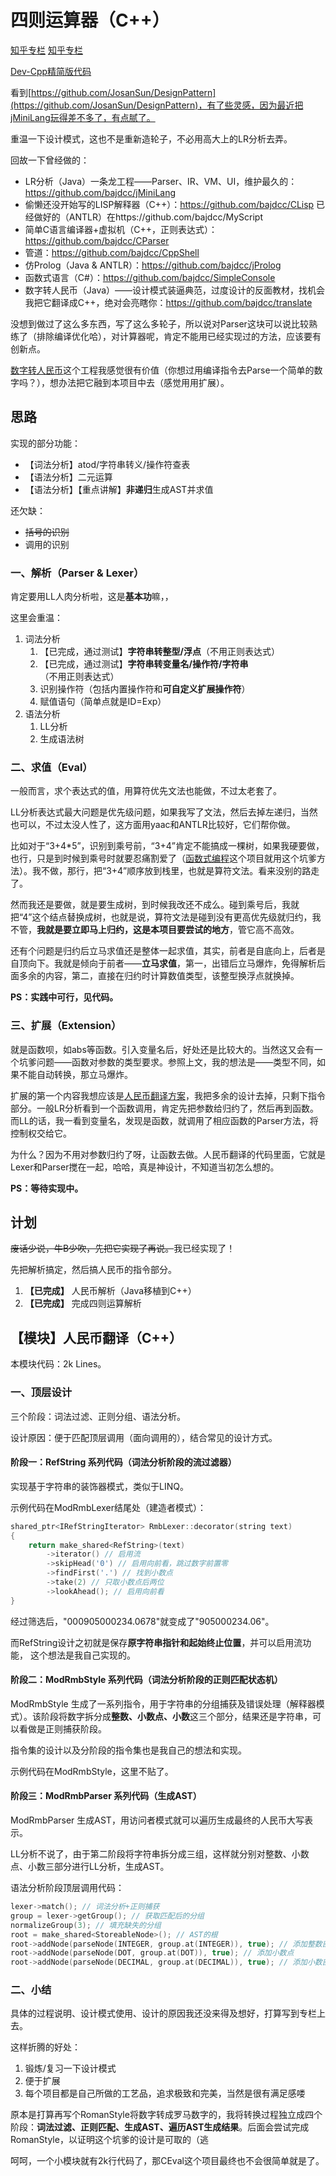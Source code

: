 # 四则运算器（C++）

[知乎专栏](https://zhuanlan.zhihu.com/p/29589948) 
[知乎专栏](https://zhuanlan.zhihu.com/p/29632312)

[Dev-Cpp精简版代码](https://github.com/bajdcc/learnstl/tree/master/projects/calc)

看到[https://github.com/JosanSun/DesignPattern](https://github.com/JosanSun/DesignPattern)，有了些灵感，因为最近把jMiniLang玩得差不多了，有点腻了。

重温一下设计模式，这也不是重新造轮子，不必用高大上的LR分析去弄。

回故一下曾经做的：

- LR分析（Java）一条龙工程——Parser、IR、VM、UI，维护最久的：https://github.com/bajdcc/jMiniLang
- 偷懒还没开始写的LISP解释器（C++）：https://github.com/bajdcc/CLisp  已经做好的（ANTLR）在https://github.com/bajdcc/MyScript
- 简单C语言编译器+虚拟机（C++，正则表达式）：https://github.com/bajdcc/CParser
- 管道：https://github.com/bajdcc/CppShell
- 仿Prolog（Java & ANTLR）：https://github.com/bajdcc/jProlog
- 函数式语言（C#）：https://github.com/bajdcc/SimpleConsole
- 数字转人民币（Java）——设计模式装逼典范，过度设计的反面教材，找机会我把它翻译成C++，绝对会亮瞎你：https://github.com/bajdcc/translate

没想到做过了这么多东西，写了这么多轮子，所以说对Parser这块可以说比较熟练了（排除编译优化哈），对计算器呢，肯定不能用已经实现过的方法，应该要有创新点。

[数字转人民币](https://github.com/bajdcc/translate)这个工程我感觉很有价值（你想过用编译指令去Parse一个简单的数字吗？），想办法把它融到本项目中去（感觉用用扩展）。

## 思路

实现的部分功能：

- 【词法分析】atod/字符串转义/操作符查表
- 【语法分析】二元运算
- 【语法分析】【重点讲解】**非递归**生成AST并求值

还欠缺：

- ~~括号的识别~~
- 调用的识别

### 一、解析（Parser & Lexer）

肯定要用LL人肉分析啦，这是**基本功**嘛，，

这里会重温：

1. 词法分析
   1. 【已完成，通过测试】**字符串转整型/浮点**（不用正则表达式）
   2. 【已完成，通过测试】**字符串转变量名/操作符/字符串**（不用正则表达式）
   3. 识别操作符（包括内置操作符和**可自定义扩展操作符**）
   4. 赋值语句（简单点就是ID=Exp）
2. 语法分析
   1. LL分析
   2. 生成语法树

### 二、求值（Eval）

一般而言，求个表达式的值，用算符优先文法也能做，不过太老套了。

LL分析表达式最大问题是优先级问题，如果我写了文法，然后去掉左递归，当然也可以，不过太没人性了，这方面用yaac和ANTLR比较好，它们帮你做。

比如对于“3+4\*5”，识别到乘号前，“3+4”肯定不能搞成一棵树，如果我硬要做，也行，只是到时候到乘号时就要忍痛割爱了（[函数式编程](https://github.com/bajdcc/SimpleConsole)这个项目就用这个坑爹方法）。我不做，那行，把“3+4”顺序放到栈里，也就是算符文法。看来没别的路走了。

然而我还是要做，就是要生成树，到时候我改还不成么。碰到乘号后，我就把“4”这个结点替换成树，也就是说，算符文法是碰到没有更高优先级就归约，我不管，**我就是要立即马上归约，这是本项目要尝试的地方**，管它高不高效。

还有个问题是归约后立马求值还是整体一起求值，其实，前者是自底向上，后者是自顶向下。我就是倾向于前者——**立马求值**，第一，出错后立马爆炸，免得解析后面多余的内容，第二，直接在归约时计算数值类型，该整型换浮点就换掉。

**PS：实践中可行，见代码。**

### 三、扩展（Extension）

就是函数呗，如abs等函数。引入变量名后，好处还是比较大的。当然这又会有一个坑爹问题——函数对参数的类型要求。参照上文，我的想法是——类型不同，如果不能自动转换，那立马爆炸。

扩展的第一个内容我想应该是[人民币翻译方案](https://github.com/bajdcc/translate)，我把多余的设计去掉，只剩下指令部分。一般LR分析看到一个函数调用，肯定先把参数给归约了，然后再到函数。而LL的话，我一看到变量名，发现是函数，就调用了相应函数的Parser方法，将控制权交给它。

为什么？因为不用对参数归约了呀，让函数去做。人民币翻译的代码里面，它就是Lexer和Parser搅在一起，哈哈，真是神设计，不知道当初怎么想的。

**PS：等待实现中。**

## 计划

~~废话少说，牛B少吹，先把它实现了再说。~~我已经实现了！

先把解析搞定，然后搞人民币的指令部分。

1. **【已完成】** 人民币解析（Java移植到C++）
2. **【已完成】** 完成四则运算解析

## 【模块】人民币翻译（C++）

本模块代码：2k Lines。

### 一、顶层设计

三个阶段：词法过滤、正则分组、语法分析。

设计原因：便于匹配顶层调用（面向调用的），结合常见的设计方式。

#### 阶段一：RefString 系列代码（词法分析阶段的流过滤器）

实现基于字符串的装饰器模式，类似于LINQ。

示例代码在ModRmbLexer结尾处（建造者模式）：

```C++
shared_ptr<IRefStringIterator> RmbLexer::decorator(string text)
{
    return make_shared<RefString>(text)
        ->iterator() // 启用流
        ->skipHead('0') // 启用向前看，跳过数字前置零
        ->findFirst('.') // 找到小数点
        ->take(2) // 只取小数点后两位
        ->lookAhead(); // 启用向前看
}
```

经过筛选后，"000905000234.0678"就变成了"905000234.06"。

而RefString设计之初就是保存**原字符串指针和起始终止位置**，并可以启用流功能， 这个想法是我自己实现的。

#### 阶段二：ModRmbStyle 系列代码（词法分析阶段的正则匹配状态机）

ModRmbStyle 生成了一系列指令，用于字符串的分组捕获及错误处理（解释器模式）。该阶段将数字拆分成**整数、小数点、小数**这三个部分，结果还是字符串，可以看做是正则捕获阶段。

指令集的设计以及分阶段的指令集也是我自己的想法和实现。

示例代码在ModRmbStyle，这里不贴了。

#### 阶段三：ModRmbParser 系列代码（生成AST）

ModRmbParser 生成AST，用访问者模式就可以遍历生成最终的人民币大写表示。

LL分析不说了，由于第二阶段将字符串拆分成三组，这样就分别对整数、小数点、小数三部分进行LL分析，生成AST。

语法分析阶段顶层调用代码：

```c++
lexer->match(); // 词法分析+正则捕获
group = lexer->getGroup(); // 获取匹配后的分组
normalizeGroup(3); // 填充缺失的分组
root = make_shared<StoreableNode>(); // AST的根
root->addNode(parseNode(INTEGER, group.at(INTEGER)), true); // 添加整数部分子树
root->addNode(parseNode(DOT, group.at(DOT)), true); // 添加小数点
root->addNode(parseNode(DECIMAL, group.at(DECIMAL)), true); // 添加小数部分子树
```

### 二、小结

具体的过程说明、设计模式使用、设计的原因我还没来得及想好，打算写到专栏上去。

这样折腾的好处：

1. 锻炼/复习一下设计模式
2. 便于扩展
3. 每个项目都是自己所做的工艺品，追求极致和完美，当然是很有满足感喽

原本是打算再写个RomanStyle将数字转成罗马数字的，我将转换过程独立成四个阶段：**词法过滤、正则匹配、生成AST、遍历AST生成结果**。后面会尝试完成RomanStyle，以证明这个坑爹的设计是可取的（逃

呵呵，一个小模块就有2k行代码了，那CEval这个项目最终也不会很简单就是了。